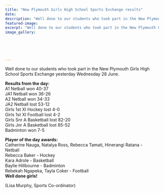 ```yaml
---
title: "New Plymouth Girls High School Sports Exchange results"
date: 
description: "Well done to our students who took part in the New Plymouth Girls High School Sports Exchange yesterday Wednesday 28 June."
featured-image: 
excerpt: "Well done to our students who took part in the New Plymouth Girls High School Sports Exchange yesterday Wednesday 28 June."
image_gallery:
    
    
    
    
    
---
```


<div class="_1dwg _1w_m">
<div>
<div id="js_gz" class="_5pbx userContent" data-ft="{&quot;tn&quot;:&quot;K&quot;}">
<div id="id_595971d4ecfbf8738807147" class="text_exposed_root text_exposed">
<p>Well done to our students who took part in the New Plymouth Girls High School Sports Exchange yesterday Wednesday 28 June.</p>
<p><strong>Results from the day:</strong><br />A1 Netball won 40-37<br />JA1 Netball won 36-26<br />A2 Netball won 34-33<span class="text_exposed_show"><br />JA2 Netball lost 53-12<br />Girls 1st XI Hockey lost 4-0<br />Girls 1st XI Football lost 4-2<br />Girls Snr A Basketball lost 82-20<br />Girls Jnr A Basketball lost 85-52<br />Badminton won 7-5</span></p>
<div class="text_exposed_show">
<p><strong>Player of the day awards:</strong><br />Catherine Nauga, Natalya Ross, Rebecca Tamati, Hinerangi Ratana - Netball&nbsp;<br />Rebecca Baker - Hockey<br />Kara Adrole - Basketball&nbsp;<br />Baylie Hillbourne - Badminton<br />Rebekah Ngapeka, Tayla Coker - Football<br /><strong>Well done girls!</strong></p>
<p>(Lisa Murphy, Sports Co-ordinator)</p>
</div>
</div>
</div>
<div class="_3x-2">
<div data-ft="{&quot;tn&quot;:&quot;H&quot;}">&nbsp;</div>
</div>
<div>&nbsp;</div>
</div>
</div>
<div><form id="u_e_1m" class="commentable_item" action="https://www.facebook.com/ajax/ufi/modify.php" method="post" data-ft="{&quot;tn&quot;:&quot;]&quot;}">
<div class="_sa_ _gsd _5vsi _192z">&nbsp;</div>
</form></div>

